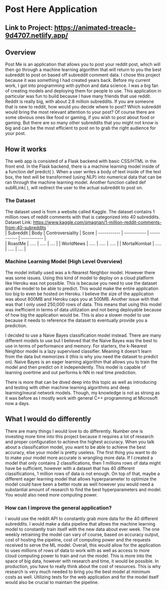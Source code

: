 # Post Here Application

## Link to Project: https://animated-treacle-9d4707.netlify.app/

## Overview

Post Me is an application that allows you to post your reddit post, which will then go through a machine learning algorithm that will return to you the best subreddit to post on based off subreddit comment data.
I chose this project because it was something I had created years back. Before my current work, I got into programming with python and data science. I was a big fan of creating models and deploying them for people to use. This application in particular was fun to build because I have many friends that use reddit. Reddit is really big, with about 2.8 million subreddits. If you are someone that is new to reddit, how would you decide where to post? Which subreddit would bring the most relevant attention to your post? Of course there are some obvious ones like food or gaming, if you wish to post about food or gaming. But there are so many other subreddits that you might not know is big and can be the most efficient to post on to grab the right audience for your post.

## How it works

The web app is consisted of a Flask backend with basic CSS/HTML in the front end. In the Flask backend, there is a machine learning model inside of a function def predict( ). When a user writes a body of text inside of the text box, the text will be transformed (using NLP) into numerical data that can be ran through the machine learning model. Another function called def subRLink( ), will redirect the user to the actual subreddit to post on.

### The Dataset

The dataset used is from a website called Kaggle. The dataset contains 1 million rows of reddit comments with that is categorized into 40 subreddits.
Dataset Link: https://www.kaggle.com/smagnan/1-million-reddit-comments-from-40-subreddits
`  
| Subreddit | Body | Controversiality | Score
| ----------- | ----------- | ----------- | ----------- |  
| RoastMe | ..... | ..... | .... |
| WorldNews | ..... | ..... | ..... |
| MortalKombat | ..... | ..... | .... |

### Machine Learning Model (High Level Overview)

The model initially used was a k-Nearest Neighbor model. However there was some issues. Using this kind of model to deploy on a cloud platform like Heroku was not possible. This is because you need to use the dataset and the model to be able to predict. This would make the entire application too big to even be hosted on Heroku. I believe the size of the application was about 800MB and Heroku caps you at 500MB. Another issue with that was that I only used 250,000 rows of data. This means that using this model was inefficient in terms of data utilization and not being deployable because of how big the application would be. This is also a slower model to use because it needs to reference the dataset to eventually provide you a prediction.

I decided to use a Naive Bayes classification model instead. There are many different models to use but I believed that the Naive Bayes was the best to use in terms of performance and memory. For starters, the k-Nearest Neighbor model is a lazy supervised classifier. Meaning it doesn't learn from the data but memorizes it (this is why you need the dataset to predict on). Naive Bayes is an eager learning algorithm that allows you to train the model and then predict on it independently. This model is capable of learning overtime and out performs k-NN in real time prediction.

There is more that can be dived deep into this topic as well as introducing and testing with other machine learning algorithms and deep learning/neural network models. Though, my knowledge is not as strong as it was before as I mostly work with general C++ programming at Microsoft now a days.

## What I would do differently

There are many things I would love to do differently. Number one is investing more time into this project because it requires a lot of research and proper configuration to achieve the highest accuracy. When you talk about a classification model, you want to be able to achieve the best accuracy, else your model is pretty useless. The first thing you want to do to make your model more accurate is wrangling more data. If I created a model that only contains 2 classifications, then 1 millions rows of data might have be sufficient, however with a dataset that has 40 different classifications, 1 million rows of data is not enough. On top of that, maybe a different eager learning model that allows hyperparameter to optimize the model could have been a better route as well however you would need a substantial amount of research to find the best hyperparameters and model. You would also need more computing power.

### How can I improve the general application?

I would use the reddit API to constantly grab more data for the 40 different subreddits. I would make a data pipeline that allows the machine learning model to constantly train itself with the new data about ever week. The one weekly retraining the model can vary of course, based on accuracy output, cost of hosting the pipeline, cost of computing power and the requests received to serve the ML model. Overall, this would allow for the application to uses millions of rows of data to work with as well as access to more cloud computing power to train and run the model. This is more into the space of big data, however with research and time, it would be possible.
In production, you have to really think about the cost of resources. This is why research is very much needed to bring you the best model at minimum costs as well. Utilizing tests for the web application and for the model itself would also be crucial to maintain the pipeline.
